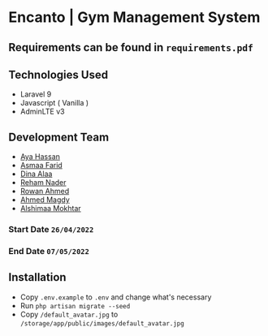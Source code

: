 # Encanto | Gym Management System
## Requirements can be found in `requirements.pdf`
## Technologies Used
- Laravel 9
- Javascript ( Vanilla )
- AdminLTE v3

## Development Team
- [Aya Hassan](https://github.com/ayaahassan)
- [Asmaa Farid](https://github.com/AsmaaFaried)
- [Dina Alaa](https://github.com/DinaAlaa99)
- [Reham Nader](https://github.com/reham15)
- [Rowan Ahmed](https://github.com/rowan48)
- [Ahmed Magdy](https://github.com/a-magdy200)
- [Alshimaa Mokhtar](https://github.com/S-Mokhtar)

### Start Date `26/04/2022`
### End Date `07/05/2022`
## Installation
- Copy `.env.example` to `.env` and change what's necessary
- Run `php artisan migrate --seed`
- Copy `/default_avatar.jpg` to `/storage/app/public/images/default_avatar.jpg`
